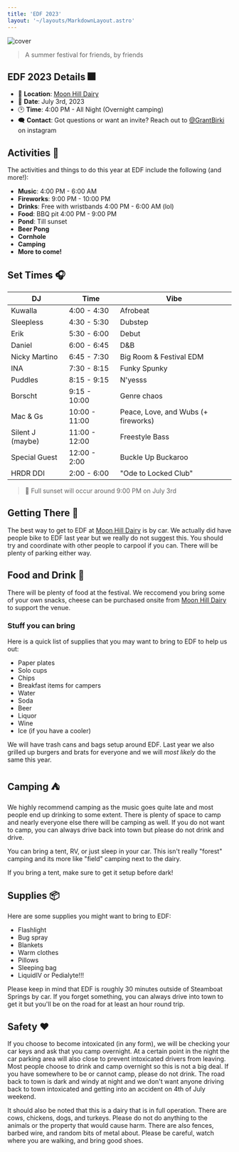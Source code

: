 ```yaml
---
title: 'EDF 2023'
layout: '~/layouts/MarkdownLayout.astro'
---
```


![cover](/assets/edf-2023.png)

> A summer festival for friends, by friends

## EDF 2023 Details 🎆

- 📍 **Location**: [Moon Hill Dairy](https://goo.gl/maps/vFQcLSZLkSNV3dhG8)
- 📆 **Date**: July 3rd, 2023
- 🕑 **Time**: 4:00 PM - All Night (Overnight camping)
- 🗨️ **Contact**: Got questions or want an invite? Reach out to [@GrantBirki](https://www.instagram.com/grantbirki/) on instagram

## Activities 🎉

The activities and things to do this year at EDF include the following (and more!):

- **Music**: 4:00 PM - 6:00 AM
- **Fireworks**: 9:00 PM - 10:00 PM
- **Drinks**: Free with wristbands 4:00 PM - 6:00 AM (lol)
- **Food**: BBQ pit 4:00 PM - 9:00 PM
- **Pond**: Till sunset
- **Beer Pong**
- **Cornhole**
- **Camping**
- **More to come!**

## Set Times 🎧

| DJ               | Time          | Vibe                                |
| ---------------- | ------------- | ----------------------------------- |
| Kuwalla          | 4:00 - 4:30   | Afrobeat                            |
| Sleepless        | 4:30 - 5:30   | Dubstep                             |
| Erik             | 5:30 - 6:00   | Debut                               |
| Daniel           | 6:00 - 6:45   | D&B                                 |
| Nicky Martino    | 6:45 - 7:30   | Big Room & Festival EDM             |
| INA              | 7:30 - 8:15   | Funky Spunky                        |
| Puddles          | 8:15 - 9:15   | N'yesss                             |
| Borscht          | 9:15 - 10:00  | Genre chaos                         |
| Mac & Gs         | 10:00 - 11:00 | Peace, Love, and Wubs (+ fireworks) |
| Silent J (maybe) | 11:00 - 12:00 | Freestyle Bass                      |
| Special Guest    | 12:00 - 2:00  | Buckle Up Buckaroo                  |
| HRDR DDI         | 2:00 - 6:00   | "Ode to Locked Club"                |

> 🌄 Full sunset will occur around 9:00 PM on July 3rd

## Getting There 🚗

The best way to get to EDF at [Moon Hill Dairy](https://goo.gl/maps/vFQcLSZLkSNV3dhG8) is by car. We actually did have people bike to EDF last year but we really do not suggest this. You should try and coordinate with other people to carpool if you can. There will be plenty of parking either way.

## Food and Drink 🍻

There will be plenty of food at the festival. We reccomend you bring some of your own snacks, cheese can be purchased onsite from [Moon Hill Dairy](www.moonhilldairy.com) to support the venue.

### Stuff you can bring

Here is a quick list of supplies that you may want to bring to EDF to help us out:

- Paper plates
- Solo cups
- Chips
- Breakfast items for campers
- Water
- Soda
- Beer
- Liquor
- Wine
- Ice (if you have a cooler)

We will have trash cans and bags setup around EDF. Last year we also grilled up burgers and brats for everyone and we will _most likely_ do the same this year.

## Camping ⛺

We highly recommend camping as the music goes quite late and most people end up drinking to some extent. There is plenty of space to camp and nearly everyone else there will be camping as well. If you do not want to camp, you can always drive back into town but please do not drink and drive.

You can bring a tent, RV, or just sleep in your car. This isn't really "forest" camping and its more like "field" camping next to the dairy.

If you bring a tent, make sure to get it setup before dark!

## Supplies 📦

Here are some supplies you might want to bring to EDF:

- Flashlight
- Bug spray
- Blankets
- Warm clothes
- Pillows
- Sleeping bag
- LiquidIV or Pedialyte!!!

Please keep in mind that EDF is roughly 30 minutes outside of Steamboat Springs by car. If you forget something, you can always drive into town to get it but you'll be on the road for at least an hour round trip.

## Safety ❤️

If you choose to become intoxicated (in any form), we will be checking your car keys and ask that you camp overnight. At a certain point in the night the car parking area will also close to prevent intoxicated drivers from leaving. Most people choose to drink and camp overnight so this is not a big deal. If you have somewhere to be or cannot camp, please do not drink. The road back to town is dark and windy at night and we don't want anyone driving back to town intoxicated and getting into an accident on 4th of July weekend.

It should also be noted that this is a dairy that is in full operation. There are cows, chickens, dogs, and turkeys. Please do not do anything to the animals or the property that would cause harm. There are also fences, barbed wire, and random bits of metal about. Please be careful, watch where you are walking, and bring good shoes.
